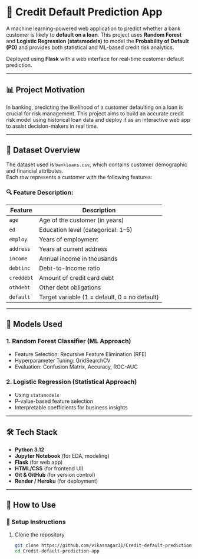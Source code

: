 # 🏦 Credit Default Prediction App

A machine learning-powered web application to predict whether a bank customer is likely to **default on a loan**. This project uses **Random Forest** and **Logistic Regression (statsmodels)** to model the **Probability of Default (PD)** and provides both statistical and ML-based credit risk analytics.

Deployed using **Flask** with a web interface for real-time customer default prediction.

---

## 📊 Project Motivation

In banking, predicting the likelihood of a customer defaulting on a loan is crucial for risk management. This project aims to build an accurate credit risk model using historical loan data and deploy it as an interactive web app to assist decision-makers in real time.

---

## 📁 Dataset Overview

The dataset used is `bankloans.csv`, which contains customer demographic and financial attributes.  
Each row represents a customer with the following features:

### 🔍 Feature Description:

| Feature     | Description                                   |
|-------------|-----------------------------------------------|
| `age`       | Age of the customer (in years)                |
| `ed`        | Education level (categorical: 1–5)            |
| `employ`    | Years of employment                           |
| `address`   | Years at current address                      |
| `income`    | Annual income in thousands                    |
| `debtinc`   | Debt-to-Income ratio                          |
| `creddebt`  | Amount of credit card debt                    |
| `othdebt`   | Other debt obligations                        |
| `default`   | Target variable (1 = default, 0 = no default) |

---

## 🧠 Models Used

### 1. **Random Forest Classifier (ML Approach)**
- Feature Selection: Recursive Feature Elimination (RFE)
- Hyperparameter Tuning: GridSearchCV
- Evaluation: Confusion Matrix, Accuracy, ROC-AUC

### 2. **Logistic Regression (Statistical Approach)**
- Using `statsmodels`
- P-value-based feature selection
- Interpretable coefficients for business insights

---

## 🛠️ Tech Stack

- **Python 3.12**
- **Jupyter Notebook** (for EDA, modeling)
- **Flask** (for web app)
- **HTML/CSS** (for frontend UI)
- **Git & GitHub** (for version control)
- **Render / Heroku** (for deployment)

---

## 🚀 How to Use

### 🔧 Setup Instructions

1. Clone the repository  
   ```bash
   git clone https://github.com/vikasnagar31/Credit-default-prediction-app.git
   cd Credit-default-prediction-app
